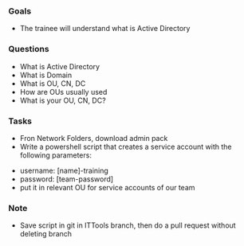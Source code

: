 
### Goals
- The trainee will understand what is Active Directory

### Questions
- What is Active Directory
- What is Domain
- What is OU, CN, DC
- How are OUs usually used
- What is your OU, CN, DC? 

### Tasks
- Fron Network Folders, download admin pack 
- Write a powershell script that creates a service account with the following parameters:
* username: [name]-training
* password: [team-password]
* put it in relevant OU for service accounts of our team


### Note
- Save script in git in ITTools branch, then do a pull request without deleting branch
